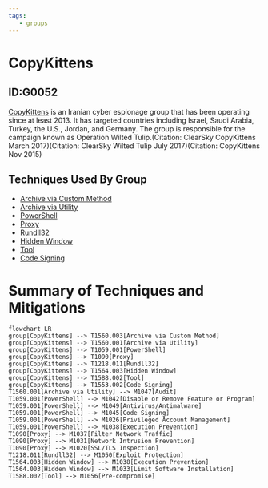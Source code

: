 ```yaml
---
tags:
   - groups
---
```

# CopyKittens
## ID:G0052
[CopyKittens](groups/G0052) is an Iranian cyber espionage group that has been operating since at least 2013. It has targeted countries including Israel, Saudi Arabia, Turkey, the U.S., Jordan, and Germany. The group is responsible for the campaign known as Operation Wilted Tulip.(Citation: ClearSky CopyKittens March 2017)(Citation: ClearSky Wilted Tulip July 2017)(Citation: CopyKittens Nov 2015)
## Techniques Used By Group
* [Archive via Custom Method](techniques/T1560/003)
* [Archive via Utility](techniques/T1560/001)
* [PowerShell](techniques/T1059/001)
* [Proxy](techniques/T1090)
* [Rundll32](techniques/T1218/011)
* [Hidden Window](techniques/T1564/003)
* [Tool](techniques/T1588/002)
* [Code Signing](techniques/T1553/002)

# Summary of Techniques and Mitigations
```mermaid
flowchart LR
group[CopyKittens] --> T1560.003[Archive via Custom Method]
group[CopyKittens] --> T1560.001[Archive via Utility]
group[CopyKittens] --> T1059.001[PowerShell]
group[CopyKittens] --> T1090[Proxy]
group[CopyKittens] --> T1218.011[Rundll32]
group[CopyKittens] --> T1564.003[Hidden Window]
group[CopyKittens] --> T1588.002[Tool]
group[CopyKittens] --> T1553.002[Code Signing]
T1560.001[Archive via Utility] --> M1047[Audit]
T1059.001[PowerShell] --> M1042[Disable or Remove Feature or Program]
T1059.001[PowerShell] --> M1049[Antivirus/Antimalware]
T1059.001[PowerShell] --> M1045[Code Signing]
T1059.001[PowerShell] --> M1026[Privileged Account Management]
T1059.001[PowerShell] --> M1038[Execution Prevention]
T1090[Proxy] --> M1037[Filter Network Traffic]
T1090[Proxy] --> M1031[Network Intrusion Prevention]
T1090[Proxy] --> M1020[SSL/TLS Inspection]
T1218.011[Rundll32] --> M1050[Exploit Protection]
T1564.003[Hidden Window] --> M1038[Execution Prevention]
T1564.003[Hidden Window] --> M1033[Limit Software Installation]
T1588.002[Tool] --> M1056[Pre-compromise]
```